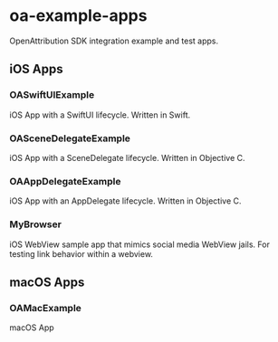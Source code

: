 # oa-example-apps
OpenAttribution SDK integration example and test apps.

## iOS Apps

### OASwiftUIExample
iOS App with a SwiftUI lifecycle. Written in Swift.

### OASceneDelegateExample
iOS App with a SceneDelegate lifecycle. Written in Objective C.

### OAAppDelegateExample
iOS App with an AppDelegate lifecycle. Written in Objective C.

### MyBrowser
iOS WebView sample app that mimics social media WebView jails. For testing link behavior within a webview.

## macOS Apps

### OAMacExample
macOS App 
